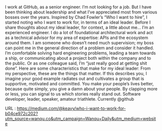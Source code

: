   I work at GitHub, as a senior engineer. I’m not looking for a job. But I have been thinking about leadership and what I’ve appreciated most from various bosses over the years. Inspired by Chad Fowler’s “Who I want to hire”, I started noting who I want to work for, in terms of an ideal leader. 
   Before I share thoughts about my ideal leader, for context, a little about me… 
   I’m an experienced engineer. I do a lot of foundational architectural work and act as a technical advisor for my area of expertise: APIs and the ecosystem around them. I am someone who doesn’t need much supervision; my boss can point me in the general direction of a problem and consider it handled. I’m comfortable solving hard engineering problems, leading a team towards a ship, or communicating about a project both within the company and to the public. Or as one colleague said, I’m “just really good at getting shit done”. 
   Here are some characteristics that make for my ideal leader: 
   From my perspective, these are the things that matter. 
   If this describes you, I imagine your good example radiates out and cultivates a group that is supportive, motivated and committed. You make your people’s lives better, because quite simply, you give a damn about your people. 
   By clapping more or less, you can signal to us which stories really stand out. 
   Software developer, leader, speaker, amateur triathlete. Currently @github 
  
 URL : https://medium.com/@keavy/who-i-want-to-work-for-b04ce972c202?utm_source=wanqu.co&utm_campaign=Wanqu+Daily&utm_medium=website